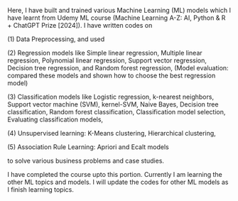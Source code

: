 Here, I have built and trained various Machine Learning (ML) models which I have learnt from Udemy ML course (Machine Learning A-Z: AI, Python & R + ChatGPT Prize [2024]). I have written codes on 

(1) Data Preprocessing, and used 

(2) Regression models like Simple linear regression, Multiple linear regression, Polynomial linear regression, Support vector regression, Decision tree regression, and Random forest regression, (Model evaluation: compared these models and shown how to choose the best regression model)

(3) Classification models like Logistic regression, k-nearest neighbors, Support vector machine (SVM), kernel-SVM, Naive Bayes, Decision tree classification, Random forest classification, Classification model selection, Evaluating classification models, 

(4) Unsupervised learning: K-Means clustering, Hierarchical clustering, 

(5) Association Rule Learning: Apriori and Ecalt models

to solve various business problems and case studies. 

I have completed the course upto this portion. Currently I am learning the other ML topics and models. I will update the codes for other ML models as I finish learning topics.
